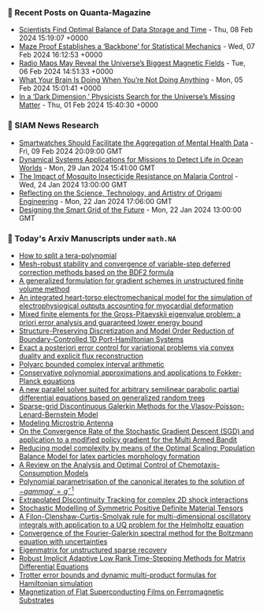 ### 📝 Recent Posts on Quanta-Magazine
<!-- quanta starts -->
* <a href="https://www.quantamagazine.org/scientists-find-optimal-balance-of-data-storage-and-time-20240208/">Scientists Find Optimal Balance of Data Storage and Time</a> - Thu, 08 Feb 2024 15:19:07 +0000
* <a href="https://www.quantamagazine.org/maze-proof-establishes-a-backbone-for-statistical-mechanics-20240207/">Maze Proof Establishes a ‘Backbone’ for Statistical Mechanics</a> - Wed, 07 Feb 2024 16:12:53 +0000
* <a href="https://www.quantamagazine.org/radio-maps-may-reveal-the-universes-biggest-magnetic-fields-20240206/">Radio Maps May Reveal the Universe’s Biggest Magnetic Fields</a> - Tue, 06 Feb 2024 14:51:33 +0000
* <a href="https://www.quantamagazine.org/what-your-brain-is-doing-when-youre-not-doing-anything-20240205/">What Your Brain Is Doing When You’re Not Doing Anything</a> - Mon, 05 Feb 2024 15:01:41 +0000
* <a href="https://www.quantamagazine.org/in-a-dark-dimension-physicists-search-for-missing-matter-20240201/">In a ‘Dark Dimension,’ Physicists Search for the Universe’s Missing Matter</a> - Thu, 01 Feb 2024 15:40:30 +0000
<!-- quanta ends -->

### 📝 SIAM News Research
<!-- siam-news starts -->
* <a href="https://sinews.siam.org/Details-Page/smartwatches-should-facilitate-the-aggregation-of-mental-health-data">Smartwatches Should Facilitate the Aggregation of Mental Health Data</a> - Fri, 09 Feb 2024 20:09:00 GMT
* <a href="https://sinews.siam.org/Details-Page/dynamical-systems-applications-for-missions-to-detect-life-in-ocean-worlds">Dynamical Systems Applications for Missions to Detect Life in Ocean Worlds</a> - Mon, 29 Jan 2024 15:41:00 GMT
* <a href="https://sinews.siam.org/Details-Page/the-impact-of-mosquito-insecticide-resistance-on-malaria-control">The Impact of Mosquito Insecticide Resistance on Malaria Control</a> - Wed, 24 Jan 2024 13:00:00 GMT
* <a href="https://sinews.siam.org/Details-Page/reflecting-on-the-science-technology-and-artistry-of-origami-engineering">Reflecting on the Science, Technology, and Artistry of Origami Engineering</a> - Mon, 22 Jan 2024 17:06:00 GMT
* <a href="https://sinews.siam.org/Details-Page/designing-the-smart-grid-of-the-future">Designing the Smart Grid of the Future</a> - Mon, 22 Jan 2024 13:00:00 GMT
<!-- siam-news ends -->

### 📝 Today's Arxiv Manuscripts under ``math.NA``
<!-- arxiv-math-na starts -->
* <a href="https://arxiv.org/abs/2402.06083">How to split a tera-polynomial</a>
* <a href="https://arxiv.org/abs/2402.06129">Mesh-robust stability and convergence of variable-step deferred correction methods based on the BDF2 formula</a>
* <a href="https://arxiv.org/abs/2402.06199">A generalized formulation for gradient schemes in unstructured finite volume method</a>
* <a href="https://arxiv.org/abs/2402.06308">An integrated heart-torso electromechanical model for the simulation of electrophysiogical outputs accounting for myocardial deformation</a>
* <a href="https://arxiv.org/abs/2402.06311">Mixed finite elements for the Gross-Pitaevskii eigenvalue problem: a priori error analysis and guaranteed lower energy bound</a>
* <a href="https://arxiv.org/abs/2402.06425">Structure-Preserving Discretization and Model Order Reduction of Boundary-Controlled 1D Port-Hamiltonian Systems</a>
* <a href="https://arxiv.org/abs/2402.06429">Exact a posteriori error control for variational problems via convex duality and explicit flux reconstruction</a>
* <a href="https://arxiv.org/abs/2402.06430">Polyarc bounded complex interval arithmetic</a>
* <a href="https://arxiv.org/abs/2402.06473">Conservative polynomial approximations and applications to Fokker-Planck equations</a>
* <a href="https://arxiv.org/abs/2402.06491">A new parallel solver suited for arbitrary semilinear parabolic partial differential equations based on generalized random trees</a>
* <a href="https://arxiv.org/abs/2402.06493">Sparse-grid Discontinuous Galerkin Methods for the Vlasov-Poisson-Lenard-Bernstein Model</a>
* <a href="https://arxiv.org/abs/2402.06575">Modeling Microstrip Antenna</a>
* <a href="https://arxiv.org/abs/2402.06388">On the Convergence Rate of the Stochastic Gradient Descent (SGD) and application to a modified policy gradient for the Multi Armed Bandit</a>
* <a href="https://arxiv.org/abs/2402.06522">Reducing model complexity by means of the Optimal Scaling: Population Balance Model for latex particles morphology formation</a>
* <a href="https://arxiv.org/abs/2402.06564">A Review on the Analysis and Optimal Control of Chemotaxis-Consumption Models</a>
* <a href="https://arxiv.org/abs/2402.06618">Polynomial parametrisation of the canonical iterates to the solution of $-gamma g'= g^{-1}$</a>
* <a href="https://arxiv.org/abs/2108.13975">Extrapolated DIscontinuity Tracking for complex 2D shock interactions</a>
* <a href="https://arxiv.org/abs/2109.07962">Stochastic Modelling of Symmetric Positive Definite Material Tensors</a>
* <a href="https://arxiv.org/abs/2208.10078">A Filon-Clenshaw-Curtis-Smolyak rule for multi-dimensional oscillatory integrals with application to a UQ problem for the Helmholtz equation</a>
* <a href="https://arxiv.org/abs/2212.04083">Convergence of the Fourier-Galerkin spectral method for the Boltzmann equation with uncertainties</a>
* <a href="https://arxiv.org/abs/2311.16609">Eigenmatrix for unstructured sparse recovery</a>
* <a href="https://arxiv.org/abs/2402.05347">Robust Implicit Adaptive Low Rank Time-Stepping Methods for Matrix Differential Equations</a>
* <a href="https://arxiv.org/abs/2306.12569">Trotter error bounds and dynamic multi-product formulas for Hamiltonian simulation</a>
* <a href="https://arxiv.org/abs/2310.13475">Magnetization of Flat Superconducting Films on Ferromagnetic Substrates</a>
<!-- arxiv-math-na ends -->

